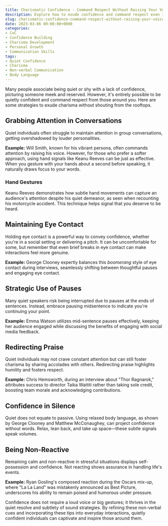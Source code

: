 ```yaml
---
title: Charismatic Confidence - Command Respect Without Raising Your Voice
description: Explore how to exude confidence and command respect even if you're naturally quiet or shy. Learn simple tricks for becoming charismatic without being loud.
slug: charismatic-confidence-command-respect-without-raising-your-voice
date: 2023-03-06 00:00:00+0000
categories:
- CoC
- Confidence Building
- Charisma Development
- Personal Growth
- Communication Skills
tags:
- Quiet Confidence
- Charisma
- Non-verbal Communication
- Body Language
---
```


Many people associate being quiet or shy with a lack of confidence, picturing someone meek and reserved. However, it's entirely possible to be quietly confident and command respect from those around you. Here are some strategies to exude charisma without shouting from the rooftops.

## Grabbing Attention in Conversations

Quiet individuals often struggle to maintain attention in group conversations, getting overshadowed by louder personalities.

**Example:** Will Smith, known for his vibrant persona, often commands attention by raising his voice. However, for those who prefer a softer approach, using hand signals like Keanu Reeves can be just as effective. When you gesture with your hands about a second before speaking, it naturally draws focus to your words.

### Hand Gestures

Keanu Reeves demonstrates how subtle hand movements can capture an audience's attention despite his quiet demeanor, as seen when recounting his motorcycle accident. This technique helps signal that you deserve to be heard.

## Maintaining Eye Contact

Holding eye contact is a powerful way to convey confidence, whether you're in a social setting or delivering a pitch. It can be uncomfortable for some, but remember that even brief breaks in eye contact can make interactions feel more genuine.

**Example:** George Clooney expertly balances this *boomerang* style of eye contact during interviews, seamlessly shifting between thoughtful pauses and engaging eye contact.

## Strategic Use of Pauses

Many quiet speakers risk being interrupted due to pauses at the ends of sentences. Instead, embrace pausing midsentence to indicate you're continuing your point.

**Example:** Emma Watson utilizes mid-sentence pauses effectively, keeping her audience engaged while discussing the benefits of engaging with social media feedback.

## Redirecting Praise

Quiet individuals may not crave constant attention but can still foster charisma by sharing accolades with others. Redirecting praise highlights humility and fosters respect.

**Example:** Chris Hemsworth, during an interview about "Thor Ragnarok," attributes success to director Taika Waititi rather than taking sole credit, boosting team morale and acknowledging contributions.

## Confidence in Silence

Quiet does not equate to passive. Using relaxed body language, as shown by George Clooney and Matthew McConaughey, can project confidence without words. Relax, lean back, and take up space—these subtle signals speak volumes.

## Being Non-Reactive

Remaining calm and non-reactive in stressful situations displays self-possession and confidence. Not reacting shows assurance in handling life's events.

**Example:** Ryan Gosling's composed reaction during the Oscars mix-up, where "La La Land" was mistakenly announced as Best Picture, underscores his ability to remain poised and humorous under pressure.

Confidence does not require a loud voice or big gestures; it thrives in the quiet resolve and subtlety of sound strategies. By refining these non-verbal cues and incorporating these tips into everyday interactions, quietly confident individuals can captivate and inspire those around them.
